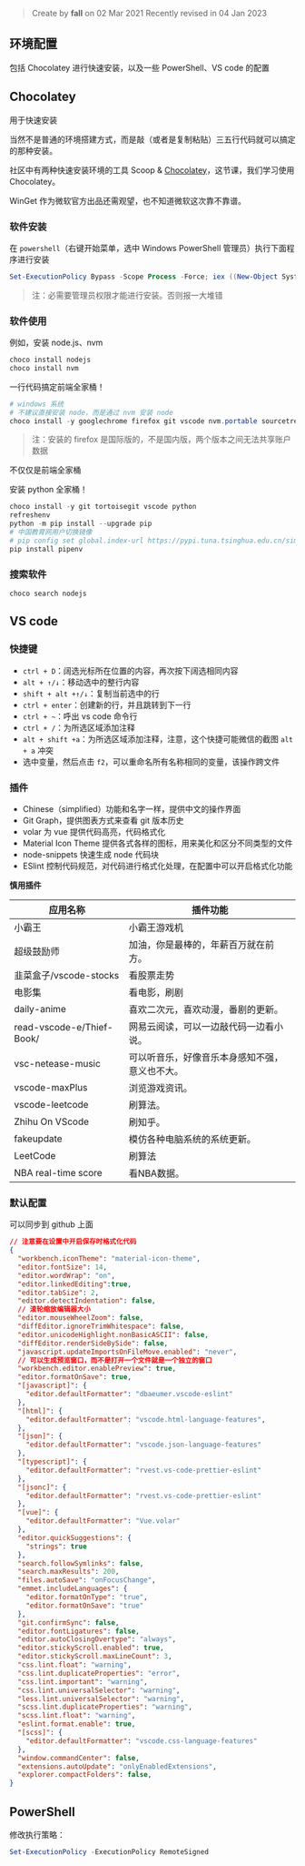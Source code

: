 > Create by **fall** on 02 Mar 2021
> Recently revised in 04 Jan 2023

## 环境配置

包括 Chocolatey 进行快速安装，以及一些 PowerShell、VS code 的配置

## Chocolatey

用于快速安装

当然不是普通的环境搭建方式，而是敲（或者是复制粘贴）三五行代码就可以搞定的那种安装。

社区中有两种快速安装环境的工具 Scoop & [Chocolatey](https://community.chocolatey.org/packages)，这节课，我们学习使用 Chocolatey。

WinGet 作为微软官方出品还需观望，也不知道微软这次靠不靠谱。

### 软件安装

在 `powershell`（右键开始菜单，选中 Windows PowerShell 管理员）执行下面程序进行安装

```powershell
Set-ExecutionPolicy Bypass -Scope Process -Force; iex ((New-Object System.Net.WebClient).DownloadString('https://chocolatey.org/install.ps1'))
```

> 注：必需要管理员权限才能进行安装。否则报一大堆错

### 软件使用

例如，安装 node.js、nvm 

```powershell
choco install nodejs 
choco install nvm
```

一行代码搞定前端全家桶！

```powershell
# windows 系统
# 不建议直接安装 node，而是通过 nvm 安装 node
choco install -y googlechrome firefox git vscode nvm.portable sourcetree
```

> 注：安装的 firefox 是国际版的，不是国内版，两个版本之间无法共享账户数据
>

不仅仅是前端全家桶

安装 python 全家桶！

```powershell
choco install -y git tortoisegit vscode python
refreshenv
python -m pip install --upgrade pip
# 中国教育网用户切换镜像
# pip config set global.index-url https://pypi.tuna.tsinghua.edu.cn/simple
pip install pipenv
```

### 搜索软件

```
choco search nodejs
```

## VS code

### 快捷键

- `ctrl + D`：阔选光标所在位置的内容，再次按下阔选相同内容
- `alt + ↑/↓`：移动选中的整行内容
- `shift + alt +↑/↓`：复制当前选中的行
- `ctrl + enter`：创建新的行，并且跳转到下一行
- `ctrl + ~`：呼出 vs code 命令行
- `ctrl + /`：为所选区域添加注释
- `alt + shift +a`：为所选区域添加注释，注意，这个快捷可能微信的截图 `alt + a` 冲突
- 选中变量，然后点击 `f2`，可以重命名所有名称相同的变量，该操作跨文件

### 插件

- Chinese（simplified）功能和名字一样，提供中文的操作界面
- Git Graph，提供图表方式来查看 git 版本历史
- volar 为 vue 提供代码高亮，代码格式化
- Material Icon Theme 提供各式各样的图标，用来美化和区分不同类型的文件
- node-snippets  快速生成 node 代码块
- ESlint 控制代码规范，对代码进行格式化处理，在配置中可以开启格式化功能

**慎用插件**

| 应用名称                  | 插件功能                                       |
| ------------------------- | ---------------------------------------------- |
| 小霸王                    | 小霸王游戏机                                   |
| 超级鼓励师                | 加油，你是最棒的，年薪百万就在前方。           |
| 韭菜盒子/vscode-stocks    | 看股票走势                                     |
| 电影集                    | 看电影，刷剧                                   |
| daily-anime               | 喜欢二次元，喜欢动漫，番剧的更新。             |
| read-vscode-e/Thief-Book/ | 网易云阅读，可以一边敲代码一边看小说。         |
| vsc-netease-music         | 可以听音乐，好像音乐本身感知不强，意义也不大。 |
| vscode-maxPlus            | 浏览游戏资讯。                                 |
| vscode-leetcode           | 刷算法。                                       |
| Zhihu On VScode           | 刷知乎。                                       |
| fakeupdate                | 模仿各种电脑系统的系统更新。                   |
| LeetCode                  | 刷算法                                         |
| NBA real-time score       | 看NBA数据。                                    |

### 默认配置

可以同步到 github 上面

```json
// 注意要在设置中开启保存时格式化代码
{
  "workbench.iconTheme": "material-icon-theme",
  "editor.fontSize": 14,
  "editor.wordWrap": "on",
  "editor.linkedEditing":true,
  "editor.tabSize": 2,
  "editor.detectIndentation": false,
  // 滚轮缩放编辑器大小
  "editor.mouseWheelZoom": false,
  "diffEditor.ignoreTrimWhitespace": false,
  "editor.unicodeHighlight.nonBasicASCII": false,
  "diffEditor.renderSideBySide": false,
  "javascript.updateImportsOnFileMove.enabled": "never",
  // 可以生成预览窗口，而不是打开一个文件就是一个独立的窗口
  "workbench.editor.enablePreview": true, 
  "editor.formatOnSave": true,
  "[javascript]": {
    "editor.defaultFormatter": "dbaeumer.vscode-eslint"
  },
  "[html]": {
    "editor.defaultFormatter": "vscode.html-language-features",
  },
  "[json]": {
    "editor.defaultFormatter": "vscode.json-language-features"
  },
  "[typescript]": {
    "editor.defaultFormatter": "rvest.vs-code-prettier-eslint"
  },
  "[jsonc]": {
    "editor.defaultFormatter": "rvest.vs-code-prettier-eslint"
  },
  "[vue]": {
    "editor.defaultFormatter": "Vue.volar"
  },
  "editor.quickSuggestions": {
    "strings": true
  },
  "search.followSymlinks": false,
  "search.maxResults": 200,
  "files.autoSave": "onFocusChange",
  "emmet.includeLanguages": {
    "editor.formatOnType": "true",
    "editor.formatOnSave": "true"
  },
  "git.confirmSync": false,
  "editor.fontLigatures": false,
  "editor.autoClosingOvertype": "always",
  "editor.stickyScroll.enabled": true,
  "editor.stickyScroll.maxLineCount": 3,
  "css.lint.float": "warning",
  "css.lint.duplicateProperties": "error",
  "css.lint.important": "warning",
  "css.lint.universalSelector": "warning",
  "less.lint.universalSelector": "warning",
  "scss.lint.duplicateProperties": "warning",
  "scss.lint.float": "warning",
  "eslint.format.enable": true,
  "[scss]": {
    "editor.defaultFormatter": "vscode.css-language-features"
  },
  "window.commandCenter": false,
  "extensions.autoUpdate": "onlyEnabledExtensions",
  "explorer.compactFolders": false,
}
```

## PowerShell

修改执行策略：

```powershell
Set-ExecutionPolicy -ExecutionPolicy RemoteSigned
```



